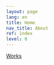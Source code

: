 ```yaml
---
layout: page
lang: en
title: Home
nav_title: About
ref: index
level: 0
---
```


[Works](/jbtechlab/works)

<!---I'm a freelance R&D engineer with more than 15 years of experience.

Main skills:
* Computer programming (MATLAB, Python, C)
* 3D CAD modeling (Fusion 360)
* 3D printing (Ultimaker printers)
* Microcontrollers programming (Microchip PIC, Arduino)

My background is in mechanical engineering and I have a PhD in biomechanics. I worked for 15 years as a research engineer at the Purpan Hospital in Toulouse, France.--->